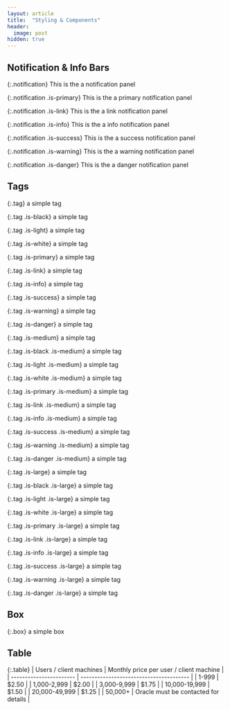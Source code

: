 ```yaml
---
layout: article
title:  "Styling & Components"
header:
  image: post
hidden: true
---
```


## Notification & Info Bars

{:.notification}
This is the a notification panel

{:.notification .is-primary}
This is the a primary notification panel

{:.notification .is-link}
This is the a link notification panel

{:.notification .is-info}
This is the a info notification panel

{:.notification .is-success}
This is the a success notification panel

{:.notification .is-warning}
This is the a warning notification panel

{:.notification .is-danger}
This is the a danger notification panel

## Tags

{:.tag}
a simple tag

{:.tag .is-black}
a simple tag

{:.tag .is-light}
a simple tag

{:.tag .is-white}
a simple tag

{:.tag .is-primary}
a simple tag

{:.tag .is-link}
a simple tag

{:.tag .is-info}
a simple tag

{:.tag .is-success}
a simple tag

{:.tag .is-warning}
a simple tag

{:.tag .is-danger}
a simple tag

{:.tag .is-medium}
a simple tag

{:.tag .is-black .is-medium}
a simple tag

{:.tag .is-light .is-medium}
a simple tag

{:.tag .is-white .is-medium}
a simple tag

{:.tag .is-primary .is-medium}
a simple tag

{:.tag .is-link .is-medium}
a simple tag

{:.tag .is-info .is-medium}
a simple tag

{:.tag .is-success .is-medium}
a simple tag

{:.tag .is-warning .is-medium}
a simple tag

{:.tag .is-danger .is-medium}
a simple tag

{:.tag .is-large}
a simple tag

{:.tag .is-black .is-large}
a simple tag

{:.tag .is-light .is-large}
a simple tag

{:.tag .is-white .is-large}
a simple tag

{:.tag .is-primary .is-large}
a simple tag

{:.tag .is-link .is-large}
a simple tag

{:.tag .is-info .is-large}
a simple tag

{:.tag .is-success .is-large}
a simple tag

{:.tag .is-warning .is-large}
a simple tag

{:.tag .is-danger .is-large}
a simple tag

## Box

{:.box}
a simple box

## Table

{:.table}
| Users / client machines | Monthly price per user / client machine |
| ----------------------- | --------------------------------------- |
| 1-999                   | $2.50                                   | 
| 1,000-2,999             | $2.00                                   | 
| 3,000-9,999             | $1.75                                   | 
| 10,000-19,999           | $1.50                                   | 
| 20,000-49,999           | $1.25                                   | 
| 50,000+                 | Oracle must be contacted for details    | 